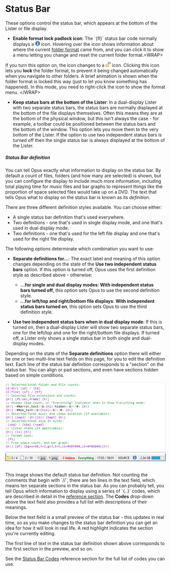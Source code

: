 # Status Bar

These options control the status bar, which appears at the bottom of the Lister or file display.

- **Enable format lock padlock icon**: The \`{fl}\` status bar code normally displays a ![icon_info.png](/Manual/images/media/13/icon_info.png) icon. Hovering over the icon shows information about where the current [folder format](/Manual/basic_concepts/folder_options/folder_formats.md) came from, and you can click it to show a menu letting you change and reset the current folder format.\<WRAP\>

If you turn this option on, the icon changes to a ![icon_padlock.png](/Manual/images/media/13/icon_padlock.png) icon. Clicking this icon lets you **lock** the folder format, to prevent it being changed automatically when you navigate to other folders. A brief animation is shown when the folder format is locked this way (just to let you know something has happened). In this mode, you need to right-click the icon to show the format menu. \</WRAP\>

- **Keep status bars at the bottom of the Lister**: In a dual-display Lister with two separate status bars, the status bars are normally displayed at the bottom of the file displays themselves. Often this means they are at the bottom of the physical window, but this isn't always the case - for example, a toolbar could be positioned between the status bars and the bottom of the window. This option lets you move them to the very bottom of the Lister. If the option to use two independent status bars is turned off then the single status bar is always displayed at the bottom of the Lister.

##### Status Bar definition

You can tell Opus exactly what information to display on the status bar. By default a count of files, folders (and how many are selected) is shown, but you can configure the display to include much more information, including total playing time for music files and bar graphs to represent things like the proportion of space selected files would take up on a DVD. The text that tells Opus what to display on the status bar is known as its *definition*.

There are three different definition styles available. You can choose either:

- A single status bar definition that's used everywhere.
- Two definitions - one that's used in single display mode, and one that's used in dual display mode.
- Two definitions - one that's used for the left file display and one that's used for the right file display.

The following options determinate which combination you want to use:

- **Separate definitions for...**: The exact label and meaning of this option changes depending on the state of the **Use two independent status bars** option. If this option is turned off, Opus uses the first definition style as described above - otherwise:
  - **...for single and dual display modes**: **With independent status bars turned off**, this option sets Opus to use the second definition style.
  - **...for left/top and right/bottom file displays**: **With independent status bars turned on**, this option sets Opus to use the third definition style.

- **Use two independent status bars when in dual display mode**: If this is turned on, then a dual-display Lister will show two separate status bars, one for the left/top and one for the right/bottom file displays. If turned off, a Lister only shows a single status bar in both single and dual-display modes.

  
Depending on the state of the **Separate definitions** option there will either be one or two multi-line text fields on this page, for you to edit the definition text. Each line of the status bar definition corresponds to a "section" on the status bar. You can align or pad sections, and even have sections hidden based on simple conditions.

![Default status bar definition](/Manual/images/media/13/status_definition.png) 

This image shows the default status bar definition. Not counting the comments that begin with \`//\`, there are ten lines in the text field, which means ten separate sections in the status bar. As you can probably tell, you tell Opus which information to display using a series of \`{..}\` codes, which are described in detail in the [reference section](/Manual/reference/status_bar_codes/RAEDME.md). The **Codes** drop-down above the text field also provides a full list with descriptions of their meanings.

Below the text field is a small preview of the status bar - this updates in real time, so as you make changes to the status bar definition you can get an idea for how it will look in real life. A red highlight indicates the section you're currently editing.

The first line of text in the status bar definition shown above corresponds to the first section in the preview, and so on.

See the [Status Bar Codes](/Manual/reference/status_bar_codes/RAEDME.md) reference section for the full list of codes you can use.
